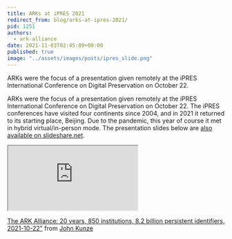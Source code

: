 ```yaml
---
title: ARKs at iPRES 2021
redirect_from: blog/arks-at-ipres-2021/
pid: 1251
authors:
  - ark-alliance
date: 2021-11-03T02:45:09+00:00
published: true
image: "../assets/images/posts/ipres_slide.png"
---
```


ARKs were the focus of a presentation given remotely at the iPRES
International Conference on Digital Preservation on October 22.

<!--more-->

ARKs were the focus of a presentation given remotely at the iPRES
International Conference on Digital Preservation on October 22. The iPRES
conferences have visited four continents since 2004, and in 2021 it returned
to its starting place, Beijing. Due to the pandemic, this year of course it
met in hybrid virtual/in-person mode. The presentation slides below are [also
available on slideshare.net][slides].


<div class="ratio ratio-16x9">
<iframe src="https://www.slideshare.net/slideshow/embed_code/key/bRbjwKVJ3aoSg4?startSlide=1"  class=""></iframe>
</div>

[The ARK Alliance: 20 years, 850 institutions, 8.2 billion persistent identifiers, 2021-10-22"][1] from [John Kunze][2]

[1]: https://www.slideshare.net/jakkbl/the-ark-alliance-20-years-850-institutions-82-billion-persistent-identifiers-20211022
[2]: https://www.slideshare.net/jakkbl
[slides]: https://www.slideshare.net/jakkbl/the-ark-alliance-20-years-850-institutions-82-billion-persistent-identifiers-20211022
